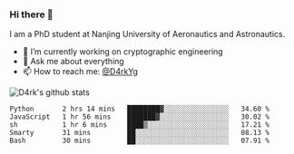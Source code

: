 ### Hi there 👋

I am a PhD student at Nanjing University of Aeronautics and Astronautics.

- 🔭 I’m currently working on cryptographic engineering
- 💬 Ask me about everything
- 📫 How to reach me: [@D4rkYg](https://twitter.com/D4rkYg)

![D4rk's github stats](https://github-readme-stats.vercel.app/api?username=dd4rk&show_icons=true&title_color=fff&icon_color=79ff97&text_color=9f9f9f&bg_color=151515)

<!--START_SECTION:waka-->
```text
Python       2 hrs 14 mins   ████████▓░░░░░░░░░░░░░░░░   34.60 % 
JavaScript   1 hr 56 mins    ███████▓░░░░░░░░░░░░░░░░░   30.02 % 
sh           1 hr 6 mins     ████▒░░░░░░░░░░░░░░░░░░░░   17.21 % 
Smarty       31 mins         ██░░░░░░░░░░░░░░░░░░░░░░░   08.13 % 
Bash         30 mins         ██░░░░░░░░░░░░░░░░░░░░░░░   07.91 % 
```
<!--END_SECTION:waka-->

